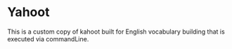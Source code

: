 # Yahoot
This is a custom copy of kahoot built for English vocabulary building that is executed via commandLine.
